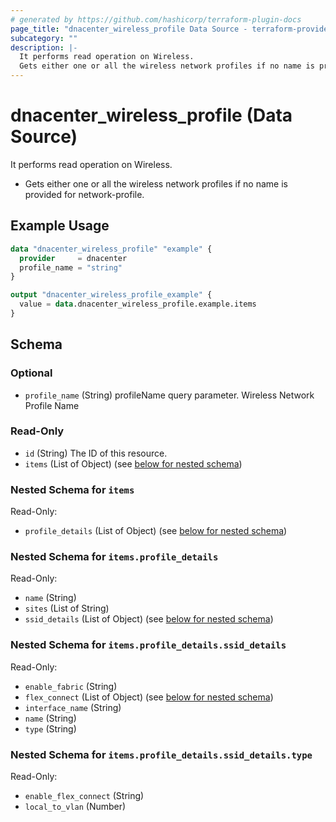 ```yaml
---
# generated by https://github.com/hashicorp/terraform-plugin-docs
page_title: "dnacenter_wireless_profile Data Source - terraform-provider-dnacenter"
subcategory: ""
description: |-
  It performs read operation on Wireless.
  Gets either one or all the wireless network profiles if no name is provided for network-profile.
---
```


# dnacenter_wireless_profile (Data Source)

It performs read operation on Wireless.

- Gets either one or all the wireless network profiles if no name is provided for network-profile.

## Example Usage

```terraform
data "dnacenter_wireless_profile" "example" {
  provider     = dnacenter
  profile_name = "string"
}

output "dnacenter_wireless_profile_example" {
  value = data.dnacenter_wireless_profile.example.items
}
```

<!-- schema generated by tfplugindocs -->
## Schema

### Optional

- `profile_name` (String) profileName query parameter. Wireless Network Profile Name

### Read-Only

- `id` (String) The ID of this resource.
- `items` (List of Object) (see [below for nested schema](#nestedatt--items))

<a id="nestedatt--items"></a>
### Nested Schema for `items`

Read-Only:

- `profile_details` (List of Object) (see [below for nested schema](#nestedobjatt--items--profile_details))

<a id="nestedobjatt--items--profile_details"></a>
### Nested Schema for `items.profile_details`

Read-Only:

- `name` (String)
- `sites` (List of String)
- `ssid_details` (List of Object) (see [below for nested schema](#nestedobjatt--items--profile_details--ssid_details))

<a id="nestedobjatt--items--profile_details--ssid_details"></a>
### Nested Schema for `items.profile_details.ssid_details`

Read-Only:

- `enable_fabric` (String)
- `flex_connect` (List of Object) (see [below for nested schema](#nestedobjatt--items--profile_details--ssid_details--flex_connect))
- `interface_name` (String)
- `name` (String)
- `type` (String)

<a id="nestedobjatt--items--profile_details--ssid_details--flex_connect"></a>
### Nested Schema for `items.profile_details.ssid_details.type`

Read-Only:

- `enable_flex_connect` (String)
- `local_to_vlan` (Number)
